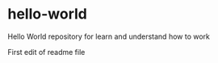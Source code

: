 # hello-world
Hello World repository for learn and understand how to work

First edit of readme file
